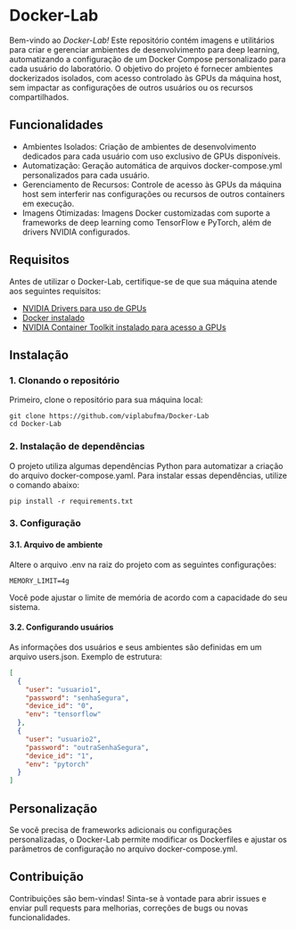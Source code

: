 # Docker-Lab

Bem-vindo ao *Docker-Lab!* Este repositório contém imagens e utilitários para criar e gerenciar ambientes de desenvolvimento para deep learning, automatizando a configuração de um Docker Compose personalizado para cada usuário do laboratório. O objetivo do projeto é fornecer ambientes dockerizados isolados, com acesso controlado às GPUs da máquina host, sem impactar as configurações de outros usuários ou os recursos compartilhados.

## Funcionalidades
 - Ambientes Isolados: Criação de ambientes de desenvolvimento dedicados para cada usuário com uso exclusivo de GPUs disponíveis.
 - Automatização: Geração automática de arquivos docker-compose.yml personalizados para cada usuário.
 - Gerenciamento de Recursos: Controle de acesso às GPUs da máquina host sem interferir nas configurações ou recursos de outros containers em execução.
 - Imagens Otimizadas: Imagens Docker customizadas com suporte a frameworks de deep learning como TensorFlow e PyTorch, além de drivers NVIDIA configurados.

## Requisitos
Antes de utilizar o Docker-Lab, certifique-se de que sua máquina atende aos seguintes requisitos:

- [NVIDIA Drivers para uso de GPUs](./docs/nvidia-driver.md)
- [Docker instalado](./docs/docker-install.md)
- [NVIDIA Container Toolkit instalado para acesso a GPUs](./docs/container-toolkit.md)

## Instalação

### 1. Clonando o repositório

Primeiro, clone o repositório para sua máquina local:
```
git clone https://github.com/viplabufma/Docker-Lab
cd Docker-Lab
```

### 2. Instalação de dependências
O projeto utiliza algumas dependências Python para automatizar a criação do arquivo docker-compose.yaml. Para instalar essas dependências, utilize o comando abaixo:

```
pip install -r requirements.txt
```

### 3. Configuração

#### 3.1. Arquivo de ambiente
Altere o arquivo .env na raiz do projeto com as seguintes configurações:

```
MEMORY_LIMIT=4g
```

Você pode ajustar o limite de memória de acordo com a capacidade do seu sistema.

#### 3.2. Configurando usuários
As informações dos usuários e seus ambientes são definidas em um arquivo users.json. Exemplo de estrutura:

```json
[
  {
    "user": "usuario1",
    "password": "senhaSegura",
    "device_id": "0",
    "env": "tensorflow"
  },
  {
    "user": "usuario2",
    "password": "outraSenhaSegura",
    "device_id": "1",
    "env": "pytorch"
  }
]
```

## Personalização
Se você precisa de frameworks adicionais ou configurações personalizadas, o Docker-Lab permite modificar os Dockerfiles e ajustar os parâmetros de configuração no arquivo docker-compose.yml.

## Contribuição
Contribuições são bem-vindas! Sinta-se à vontade para abrir issues e enviar pull requests para melhorias, correções de bugs ou novas funcionalidades.